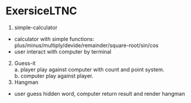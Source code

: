 # ExersiceLTNC
 1. simple-calculator
   + calculator with simple functions: plus/minus/multiply/devide/remainder/square-root/sin/cos
   + user interact with computer by terminal
 2. Guess-it  
  a. player play against computer with count and point system.  
  b. computer play against player.
 3. Hangman
  + user guess hidden word, computer return result and render hangman
